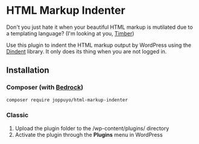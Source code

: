 # HTML Markup Indenter

Don't you just hate it when your beautiful HTML markup is mutilated due to a templating language? (I'm looking at you, [Timber](https://www.upstatement.com/timber/))

Use this plugin to indent the HTML markup output by WordPress using the [Dindent](https://github.com/gajus/dindent) library. It only does its thing when you are not logged in.

## Installation

### Composer (with [Bedrock](https://roots.io/bedrock/))

```sh
composer require joppuyo/html-markup-indenter
```

### Classic

1. Upload the plugin folder to the /wp-content/plugins/ directory
2. Activate the plugin through the **Plugins** menu in WordPress
